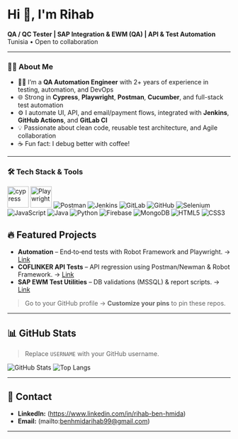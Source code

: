 # Hi 👋, I'm Rihab

**QA / QC Tester | SAP Integration & EWM (QA) | API & Test Automation**
Tunisia • Open to collaboration

---
### 💁‍♀️ About Me

- 👩‍💻 I’m a **QA Automation Engineer** with 2+ years of experience in testing, automation, and DevOps
- 🌐 Strong in **Cypress**, **Playwright**, **Postman**, **Cucumber**, and full-stack test automation
- ⚙️ I automate UI, API, and email/payment flows, integrated with **Jenkins**, **GitHub Actions**, and **GitLab CI**
- 💡 Passionate about clean code, reusable test architecture, and Agile collaboration
- ☕ Fun fact: I debug better with coffee!

---

### 🛠 Tech Stack & Tools

<p align="left">
  <!-- QA Tools -->
  <img src="https://assets.streamlinehq.com/image/private/w_300,h_300,ar_1/f_auto/v1/icons/3/cypress-icon-moigrz5nimpd7rsob0bisu.png/cypress-icon-pg9bdlubveoefqouilbg.png?_a=DATAdtAAZAA0" title="cypress" width="48" height="48"/>
  <img src="https://playwright.dev/img/playwright-logo.svg" width="48" height="48" title="Playwright"/>
  <img src="https://img.icons8.com/external-tal-revivo-shadow-tal-revivo/48/null/external-postman-is-the-only-complete-api-development-environment-logo-shadow-tal-revivo.png" title="Postman"/>
  <img src="https://img.icons8.com/color/48/jenkins.png" title="Jenkins"/>
  <img src="https://img.icons8.com/color/48/000000/gitlab.png" title="GitLab"/>
  <img src="https://img.icons8.com/color/48/000000/github.png" title="GitHub"/>
  <img src="https://img.icons8.com/color/48/selenium-test-automation.png" title="Selenium"/>
  <img src="https://img.icons8.com/color/48/000000/javascript.png" title="JavaScript"/>
  <img src="https://img.icons8.com/?size=48&id=13679&format=png&color=000000" title="Java"/>
  <img src="https://img.icons8.com/color/48/000000/python.png" title="Python"/>
  <img src="https://img.icons8.com/color/48/firebase.png" title="Firebase"/>
  <img src="https://img.icons8.com/color/48/mongodb.png" title="MongoDB"/>
  <img src="https://img.icons8.com/color/48/000000/html-5.png" title="HTML5"/>
  <img src="https://img.icons8.com/color/48/000000/css3.png" title="CSS3"/>

</p>

## 🔥 Featured Projects

* **Automation** – End‑to‑end tests with Robot Framework and Playwright. → [Link](https://github.com/USERNAME/REPO)
* **COFLINKER API Tests** – API regression using Postman/Newman & Robot Framework. → [Link](https://github.com/USERNAME/REPO)
* **SAP EWM Test Utilities** – DB validations (MSSQL) & report scripts. → [Link](https://github.com/USERNAME/REPO)

> Go to your GitHub profile → **Customize your pins** to pin these repos.

---

## 📊 GitHub Stats

> Replace `USERNAME` with your GitHub username.

![GitHub Stats](https://github-readme-stats.vercel.app/api?username=USERNAME\&show_icons=true)
![Top Langs](https://github-readme-stats.vercel.app/api/top-langs/?username=USERNAME\&layout=compact)

---

## 📨 Contact

* **LinkedIn:** (https://www.linkedin.com/in/rihab-ben-hmida)
* **Email:** (mailto:benhmidarihab99@gmail.com)

---


